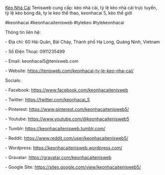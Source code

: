 <p><a href="https://tenisweb.com/keonhacai-ty-le-keo-nha-cai/">Kèo Nhà Cái</a> Tenisweb cung cấp: kèo nhà cái, tỷ lệ kèo nhà cái trực tuyến, tỷ lệ kèo bóng đá, ty le keo thể thao, keonhacai 5, kèo thế giới<p>
<p>#keonhacai #keonhacaitenisweb #tylekeo #tylekeonhacai<p>
<p>Thông tin liên hệ:<p>
<p>- Địa chỉ: 60 Hải Quân, Bãi Cháy, Thành phố Hạ Long, Quảng Ninh, Vietnam<p>
<p>- Số Điện Thoại: 0911235499<p>
<p>- Email: keonhacai5@tenisweb.com<p>
<p>- Website: <a href="https://tenisweb.com/keonhacai-ty-le-keo-nha-cai/">https://tenisweb.com/keonhacai-ty-le-keo-nha-cai/</a><p>
<p>Socials:<p>
<p>- Facebook: <a href="https://www.facebook.com/keonhacaitenisweb">https://www.facebook.com/keonhacaitenisweb</a><p>
<p>- Twitter: <a href="https://twitter.com/keonhacai_5">https://twitter.com/keonhacai_5</a><p>
<p>- Pinterest: <a href="https://www.pinterest.com/keonhacaitenisweb5/">https://www.pinterest.com/keonhacaitenisweb5/</a><p>
<p>- Youtube: <a href="https://www.youtube.com/@keonhacaitenisweb5">https://www.youtube.com/@keonhacaitenisweb5</a><p>
<p>- Tumblr: <a href="https://keonhacaitenisweb.tumblr.com/">https://keonhacaitenisweb.tumblr.com/</a><p>
<p>- Reddit: <a href="https://www.reddit.com/user/keonhacaitenisweb5/">https://www.reddit.com/user/keonhacaitenisweb5/</a><p>
<p>- Wordpress: <a href="https://keonhacaitenisweb.wordpress.com/">https://keonhacaitenisweb.wordpress.com/</a><p>
<p>- Gravatar: <a href="https://gravatar.com/keonhacaitenisweb">https://gravatar.com/keonhacaitenisweb</a><p>
<p>- Google Site: <a href="https://sites.google.com/view/keonhacaitenisweb5/">https://sites.google.com/view/keonhacaitenisweb5/</a><p>